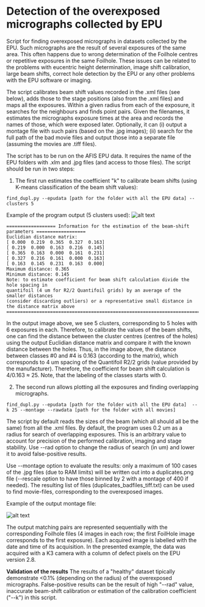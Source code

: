 # Detection of the overexposed micrographs collected by EPU 

Script for finding overexposed micrographs in datasets collected by the EPU. Such micrographs are the result of several exposures of the same area. This often happens due to wrong determination of the Foilhole centres or repetitive exposures in the same Foilhole. These issues can be related to the problems with eucentric height determination, image shift calibration, large beam shifts, correct hole detection by the EPU or any other problems with the EPU software or imaging. 

The script calibrates beam shift values recorded in the .xml files (see below), adds those to the stage positions (also from the .xml files) and maps all the exposures. Within a given radius from each of the exposure, it searches for the neighbours and finds point pairs. Given the filenames, it estimates the micrographs exposure times at the area and records the names of those, which were exposed later. Optionally, it can (i) output a montage file with such pairs (based on the .jpg images); (ii) search for the full path of the bad movie files and output those into a separate file (assuming the movies are .tiff files).      

The script has to be run on the AFIS EPU data. It requires the name of the EPU folders with .xlm and .jpg files (and access to those files). The script should be run in two steps:
1.	The first run estimates the coefficient "k" to calibrate beam shifts (using K-means classification of the beam shift values):
```
find_dupl.py --epudata [path for the folder with all the EPU data] --clusters 5
```
Example of the program output (5 clusters used):
![alt text](https://user-images.githubusercontent.com/24687497/91664001-87380b80-eaec-11ea-843f-9bb5c8e74d25.png)
```
================== Information for the estimation of the beam-shift parameters ==================
Euclidian distance matrix:
[ 0.000  0.219  0.365  0.327  0.163]
[ 0.219  0.000  0.163  0.216  0.145]
[ 0.365  0.163  0.000  0.161  0.231]
[ 0.327  0.216  0.161  0.000  0.163]
[ 0.163  0.145  0.231  0.163  0.000]
Maximum distance: 0.365 
Minimum distance: 0.145
Note: to estimate coefficient for beam shift calculation divide the hole spacing in 
quantifoil (4 um for R2/2 Quantifoil grids) by an average of the smaller distances 
(consider discarding outliers) or a representative small distance in the distance matrix above
=================================================================================================
```
In the output image above, we see 5 clusters, corresponding to 5 holes with 6 exposures in each. Therefore, to calibrate the values of the beam shifts, one can find the distance between the cluster centres (centres of the holes) using the output Euclidian distance matrix and compare it with the known distance between the holes. Thus, in the image above, the distance between classes #0 and #4 is 0.163 (according to the matrix), which corresponds to 4 um spacing of the Quantifoil R2/2 grids (value provided by the manufacturer). Therefore, the coefficient for beam shift calculation is 4/0.163 ≈ 25. Note, that the labeling of the classes starts with 0.

2. The second run allows plotting all the exposures and finding overlapping micrographs.
```
find_dupl.py --epudata [path for the folder with all the EPU data]  --k 25 --montage --rawdata [path for the folder with all movies]
```
The script by default reads the sizes of the beam (which all should all be the same) from all the .xml files. By default, the program uses 0.2 um as a radius for search of overlapping exposures. This is an arbitrary value to account for precision of the performed calibration, imaging and stage stability. Use --rad option to change the radius of search (in um) and lower it to avoid false-positive results.

Use --montage option to evaluate the results: only a maximum of 100 cases of the .jpg files (due to RAM limits) will be written out into a duplicates.png file (--rescale option to have those binned by 2 with a montage of 400 if needed). The resulting list of files (duplicates_badfiles_tiff.txt) can be used to find movie-files, corresponding to the overexposed images. 

Example of the output montage file:

![alt text](https://user-images.githubusercontent.com/24687497/92333317-cdf5aa80-f084-11ea-8a4b-69a08609cb9b.png)

The output matching pairs are represented sequentially with the corresponding Foilhole files (4 images in each row; the first FoilHole image corresponds to the first exposure). Each acquired image is labelled with the date and time of its acquisition. In the presented example, the data was acquired with a K3 camera with a column of defect pixels on the EPU version 2.8. 

**Validation of the results**
The results of a "healthy" dataset tipically demonstrate <0.1% (depending on the radius) of the overexposed micrographs. False-positive results can be the result of high "--rad" value, inaccurate beam-shift calibration or estimation of the calibration coefficient ("--k") in this script.



